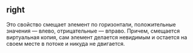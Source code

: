 ## right
Это свойство смещает элемент по горизонтали, положительные значения — влево, отрицательные — вправо. Причем, смещается виртуальная копия, сам элемент делается невидимым и остается на своем месте в потоке и никуда не двигается.